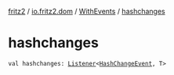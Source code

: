 [fritz2](../../index.md) / [io.fritz2.dom](../index.md) / [WithEvents](index.md) / [hashchanges](./hashchanges.md)

# hashchanges

`val hashchanges: `[`Listener`](../-listener/index.md)`<`[`HashChangeEvent`](https://kotlinlang.org/api/latest/jvm/stdlib/org.w3c.dom/-hash-change-event/index.html)`, T>`